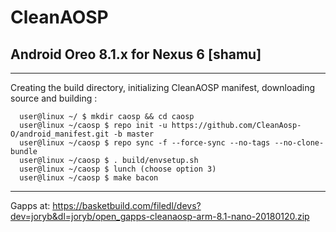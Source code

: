 # CleanAOSP 
  ## Android Oreo 8.1.x for Nexus 6 [shamu] 
----
Creating the build directory, initializing CleanAOSP manifest, downloading source and building :

      user@linux ~/ $ mkdir caosp && cd caosp                      
      user@linux ~/caosp $ repo init -u https://github.com/CleanAosp-O/android_manifest.git -b master
      user@linux ~/caosp $ repo sync -f --force-sync --no-tags --no-clone-bundle
      user@linux ~/caosp $ . build/envsetup.sh
      user@linux ~/caosp $ lunch (choose option 3)
      user@linux ~/caosp $ make bacon

----
Gapps at: https://basketbuild.com/filedl/devs?dev=joryb&dl=joryb/open_gapps-cleanaosp-arm-8.1-nano-20180120.zip
